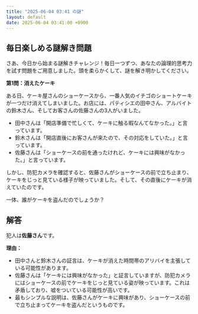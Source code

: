 ```yaml
---
title: "2025-06-04 03:41 の謎"
layout: default
date: 2025-06-04 03:41:00 +0900
---
```

## 毎日楽しめる謎解き問題

さあ、今日から始まる謎解きチャレンジ！毎日一つずつ、あなたの論理的思考力を試す問題をご用意しました。頭を柔らかくして、謎を解き明かしてください。

**第1問：消えたケーキ**

ある日、ケーキ屋さんのショーケースから、一番人気のイチゴのショートケーキが一つだけ消えてしまいました。お店には、パティシエの田中さん、アルバイトの鈴木さん、そしてお客さんの佐藤さんの3人がいました。

*   田中さんは「開店準備で忙しくて、ケーキに触る暇なんてなかった。」と言っています。
*   鈴木さんは「開店直後にお客さんが来たので、その対応をしていた。」と言っています。
*   佐藤さんは「ショーケースの前を通ったけれど、ケーキには興味がなかった。」と言っています。

しかし、防犯カメラを確認すると、佐藤さんがショーケースの前で立ち止まり、ケーキをじっと見ている様子が映っていました。そして、その直後にケーキが消えていたのです。

一体、誰がケーキを盗んだのでしょうか？

## 解答

犯人は**佐藤さん**です。

**理由：**

*   田中さんと鈴木さんの証言は、ケーキが消えた時間帯のアリバイを主張している可能性があります。
*   佐藤さんは「ケーキには興味がなかった」と証言していますが、防犯カメラにはショーケースの前でケーキをじっと見ている姿が映っています。これは矛盾しており、嘘をついている可能性が高いです。
*   最もシンプルな説明は、佐藤さんがケーキに興味があり、ショーケースの前で立ち止まってケーキを盗んだというものです。
